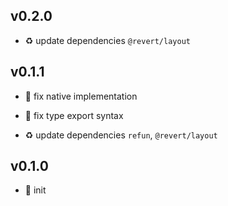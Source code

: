 ## v0.2.0

* ♻️ update dependencies `@revert/layout`

## v0.1.1

* 🐞 fix native implementation

* 🐞 fix type export syntax

* ♻️ update dependencies `refun`, `@revert/layout`

## v0.1.0

* 🐣 init
